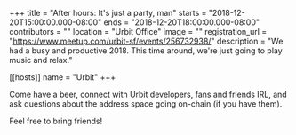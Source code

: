 +++
title = "After hours: It's just a party, man"
starts = "2018-12-20T15:00:00.000-08:00"
ends = "2018-12-20T18:00:00.000-08:00"
contributors = ""
location = "Urbit Office"
image = ""
registration_url = "https://www.meetup.com/urbit-sf/events/256732938/"
description = "We had a busy and productive 2018. This time around, we're just going to play music and relax."

[[hosts]]
name = "Urbit"
+++

Come have a beer, connect with Urbit developers, fans and friends IRL, and ask questions about the address space going on-chain (if you have them).

Feel free to bring friends!
